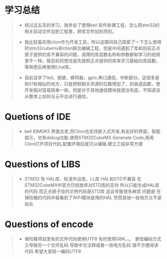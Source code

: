 # 学习总结
>* 经过这五天的学习，我学会了使用keil 软件新建工程，怎么把stm32的相关启动文件加到工程里，把库文件加到项目。

>* 我比较喜欢用clion作为开发工具，所以这期间自己探索了一下怎么使用时stm32cubemx和clion联合编辑工程，但是中间遇到了库和目前正点原子提供的库不兼容的问题，调用的库函数名称和参数都和学习的视频里不一样。我目前的想法是先按照正点提供的库来学习基础的库函数，等熟悉后再使用ll,hal库。

>* 目前自学了led，按键，蜂鸣器，gpio,串口通信，中断部分。这很多是和51有相似的地方，只是控制相关资源的位数增加了，封装成函数，使开发相对容易简单一些。但是对于其他通信模块我很没有底，不知道该从整体上如何与云平台进行通信。


# Quetions of IDE

>* keil 的MDK5 界面古老,而Clion也支持嵌入式开发,有友好的界面，智能提示，也有debug功能.使用STM32CubeMX Generate Code,再用Clion打开项目代码,配置环境后就可以编辑.建立工程非常方便

# Questions of LIBS

>* STM32 有 HAL库、标准外设库、LL库
HAL和STD不兼容
在STM32CubeMX中官方已经放弃对STD库的支持
所以只能生成HAL库的代码
而正点原子给的示例代码是STD库
这会导致很多麻烦
问题是
在保险箱的代码中我看到了WiFi模块是用的HAL
然而其他一些地方又不是如此

# Questions of encode

>* 保险箱项目里有的文件代码使用UTF8
有的使用GBK。。。
更改编码方式又导致另一个文件乱码
导致中文注释或者一些地方乱码
很不方便阅读代码
希望大家统一编码UTF8
